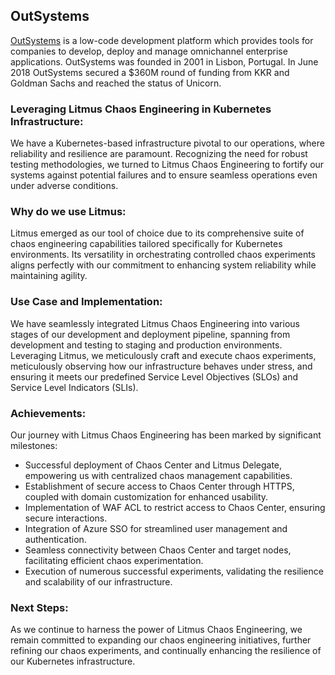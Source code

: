 ## OutSystems

[OutSystems](https://www.outsystems.com/) is a low-code development platform which provides tools for companies to develop, deploy and manage omnichannel enterprise applications. OutSystems was founded in 2001 in Lisbon, Portugal. In June 2018 OutSystems secured a $360M round of funding from KKR and Goldman Sachs and reached the status of Unicorn.

### **Leveraging Litmus Chaos Engineering in Kubernetes Infrastructure:**

We have a Kubernetes-based infrastructure pivotal to our operations, where reliability and resilience are paramount. Recognizing the need for robust testing methodologies, we turned to Litmus Chaos Engineering to fortify our systems against potential failures and to ensure seamless operations even under adverse conditions.

### **Why do we use Litmus:**

Litmus emerged as our tool of choice due to its comprehensive suite of chaos engineering capabilities tailored specifically for Kubernetes environments. Its versatility in orchestrating controlled chaos experiments aligns perfectly with our commitment to enhancing system reliability while maintaining agility.

### **Use Case and Implementation:**

We have seamlessly integrated Litmus Chaos Engineering into various stages of our development and deployment pipeline, spanning from development and testing to staging and production environments. Leveraging Litmus, we meticulously craft and execute chaos experiments, meticulously observing how our infrastructure behaves under stress, and ensuring it meets our predefined Service Level Objectives (SLOs) and Service Level Indicators (SLIs).

### **Achievements:**

Our journey with Litmus Chaos Engineering has been marked by significant milestones:

- Successful deployment of Chaos Center and Litmus Delegate, empowering us with centralized chaos management capabilities.
- Establishment of secure access to Chaos Center through HTTPS, coupled with domain customization for enhanced usability.
- Implementation of WAF ACL to restrict access to Chaos Center, ensuring secure interactions.
- Integration of Azure SSO for streamlined user management and authentication.
- Seamless connectivity between Chaos Center and target nodes, facilitating efficient chaos experimentation.
- Execution of numerous successful experiments, validating the resilience and scalability of our infrastructure.

### **Next Steps:**

As we continue to harness the power of Litmus Chaos Engineering, we remain committed to expanding our chaos engineering initiatives, further refining our chaos experiments, and continually enhancing the resilience of our Kubernetes infrastructure.
